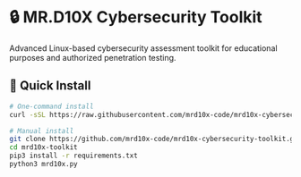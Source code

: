 # 🔒 MR.D10X Cybersecurity Toolkit

Advanced Linux-based cybersecurity assessment toolkit for educational purposes and authorized penetration testing.

## 🚀 Quick Install
```bash
# One-command install
curl -sSL https://raw.githubusercontent.com/mrd10x-code/mrd10x-cybersecurity-toolkit/main/install.sh | bash

# Manual install
git clone https://github.com/mrd10x-code/mrd10x-cybersecurity-toolkit.git
cd mrd10x-toolkit
pip3 install -r requirements.txt
python3 mrd10x.py
